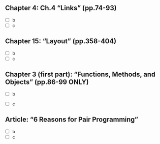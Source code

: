 
## Chapter 4: Ch.4 “Links” (pp.74-93)

- [ ] b
- [ ] c

## Chapter 15: “Layout” (pp.358-404)

- [ ] b
- [ ] c

## Chapter 3 (first part): “Functions, Methods, and Objects” (pp.86-99 ONLY)

- [ ] b
- [ ] c


## Article: “6 Reasons for Pair Programming”

- [ ] b
- [ ] c
